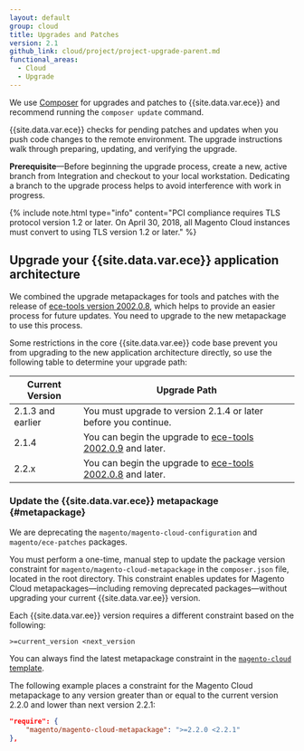 ```yaml
---
layout: default
group: cloud
title: Upgrades and Patches
version: 2.1
github_link: cloud/project/project-upgrade-parent.md
functional_areas:
  - Cloud
  - Upgrade
---
```

We use [Composer]({{page.baseurl}}cloud/reference/cloud-composer.html) for upgrades and patches to {{site.data.var.ece}} and recommend running the `composer update` command.

{{site.data.var.ece}} checks for pending patches and updates when you push code changes to the remote environment. The upgrade instructions walk through preparing, updating, and verifying the upgrade.

**Prerequisite**—Before beginning the upgrade process, create a new, active branch from Integration and checkout to your local workstation. Dedicating a branch to the upgrade process helps to avoid interference with work in progress.

{% include note.html type="info" content="PCI compliance requires TLS protocol version 1.2 or later. On April 30, 2018, all Magento Cloud instances must convert to using TLS version 1.2 or later." %}

## Upgrade your {{site.data.var.ece}} application architecture
We combined the upgrade metapackages for tools and patches with the release of [ece-tools version 2002.0.8](http://devdocs.magento.com/guides/v2.2/cloud/composer-packages/ece-tools.html#v200208), which helps to provide an easier process for future updates. You need to upgrade to the new metapackage to use this process. 

Some restrictions in the core {{site.data.var.ee}} code base prevent you from upgrading to the new application architecture directly, so use the following table to determine your upgrade path:

| Current Version | Upgrade Path |
| --- | --- |
| 2.1.3 and earlier | You must upgrade to version 2.1.4 or later before you continue. |
| 2.1.4 | You can begin the upgrade to [ece-tools 2002.0.9]({{page.baseurl}}cloud/composer-packages/ece-tools.html#v200209) and later. |
| 2.2.x | You can begin the upgrade to [ece-tools 2002.0.8]({{page.baseurl}}cloud/composer-packages/ece-tools.html#v200208) and later. |

### Update the {{site.data.var.ece}} metapackage {#metapackage}
We are deprecating the `magento/magento-cloud-configuration` and `magento/ece-patches` packages.

You must perform a one-time, manual step to update the package version constraint for `magento/magento-cloud-metapackage` in the `composer.json` file, located in the root directory. This constraint enables updates for Magento Cloud metapackages—including removing deprecated packages—without upgrading your current {{site.data.var.ee}} version.

Each {{site.data.var.ee}} version requires a different constraint based on the following:

```
>=current_version <next_version
```

You can always find the latest metapackage constraint in the [`magento-cloud` template](https://github.com/magento/magento-cloud/blob/master/composer.json).

The following example places a constraint for the Magento Cloud metapackage to any version greater than or equal to the current version 2.2.0 and lower than next version 2.2.1:

```json
"require": {
    "magento/magento-cloud-metapackage": ">=2.2.0 <2.2.1"
},
```

